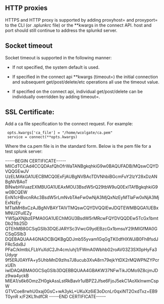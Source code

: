 ## HTTP proxies

HTTPS and HTTP proxy is supported by adding proxyhost=<hostname> and 
proxyport=<proxyport> to the CLI (or .splunkrc file) or the **kwargs in the
connect API. host and port should still continue to address the splunkd server.

## Socket timeout

Socket timeout is supported in the following manner:

* If not specified, the system default is used.

* If specified in the connect api **kwargs (timeout=<value>) the initial
  connection and subsequent get/post/delete/etc operations all use the timeout
  value.

* If specified on the connect api, individual get/post/delete can be 
  individually overridden by adding timeout=<value>.


## SSL Certificate:

Add a ca file specification to the connect request. For example:

     opts.kwargs['ca_file'] = "/home/wcolgate/ca.pem"
     service = connect(**opts.kwargs)

Where the ca.pem file is in the standard form. Below is the pem file for a
test splunk server:

-----BEGIN CERTIFICATE-----
MIICdTCCAd4CCQDAsfQhOfrWaTANBgkqhkiG9w0BAQUFADB/MQswCQYDVQQGEwJV
UzELMAkGA1UECBMCQ0ExFjAUBgNVBAcTDVNhbiBGcmFuY2lzY28xDzANBgNVBAoT
BlNwbHVuazEXMBUGA1UEAxMOU3BsdW5rQ29tbW9uQ0ExITAfBgkqhkiG9w0BCQEW
EnN1cHBvcnRAc3BsdW5rLmNvbTAeFw0wNjA3MjQxNzEyMTlaFw0xNjA3MjExNzEy
MTlaMH8xCzAJBgNVBAYTAlVTMQswCQYDVQQIEwJDQTEWMBQGA1UEBxMNU2FuIEZy
YW5jaXNjbzEPMA0GA1UEChMGU3BsdW5rMRcwFQYDVQQDEw5TcGx1bmtDb21tb25D
QTEhMB8GCSqGSIb3DQEJARYSc3VwcG9ydEBzcGx1bmsuY29tMIGfMA0GCSqGSIb3
DQEBAQUAA4GNADCBiQKBgQDJmb55yvam1GqGgTK0dfHXWJiB0Fh8fsdJFRc5dxBJ
PFaC/klmtbLFLbYuXdC2Jh4cm/uhj1/FWmA0Wbhb02roAV03Z3SX0pHyFa3Udyqr
9f5ERJ0AYFA+y5UhbMnD9zlhs7J8ucub3XvA8rn79ejkYtDX2rMQWPNZYPcrxUEh
iwIDAQABMA0GCSqGSIb3DQEBBQUAA4GBAKW37NFwTikJOMo9Z8cjmJDz9wa4yckB
MlEA1/s6k6OmzZH0gkAssLstRkBavlr1uIBPZ2Jfse6FjoJ5ekC1AoXkInwmCspW
GTVCoe8rwhU0xaj0GsC+wA3ykL+UKuXz6iE3oDcnLr0qxiNT2OxdTxz+EB9T0ynR
x/F2KL1hdfCR
-----END CERTIFICATE-----

